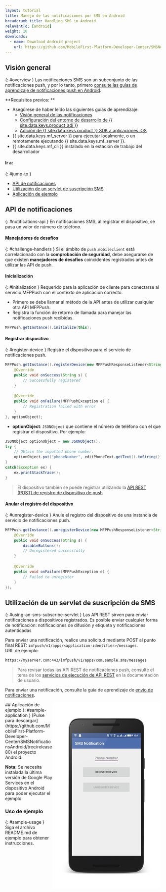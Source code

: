 ```yaml
---
layout: tutorial
title: Manejo de las notificaciones por SMS en Android
breadcrumb_title: Handling SMS in Android
relevantTo: [android]
weight: 10
downloads:
  - name: Download Android project
    url: https://github.com/MobileFirst-Platform-Developer-Center/SMSNotificationsAndroid/tree/release80
---
```

<!-- NLS_CHARSET=UTF-8 -->
## Visión general
{: #overview }
Las notificaciones SMS son un subconjunto de las notificaciones push, y por lo tanto, primero [consulte las guías de aprendizaje de notificaciones push en Android](../../).

**Requisitos previos: **

* Asegúrese de haber leído las siguientes guías de aprendizaje:
  * [Visión general de las notificaciones](../../)
  * [Configuración del entorno de desarrollo de {{ site.data.keys.product_adj }}](../../../installation-configuration/#installing-a-development-environment)
  * [Adición de {{ site.data.keys.product }} SDK a aplicaciones iOS](../../../application-development/sdk/ios)
* {{ site.data.keys.mf_server }} para ejecutar localmente, o un remotamente ejecutando {{ site.data.keys.mf_server }}.
* {{ site.data.keys.mf_cli }} instalado en la estación de trabajo del desarrollador


#### Ir a:
{: #jump-to }
* [API de notificaciones](#notifications-api)   
* [Utilización de un servlet de suscripción SMS](#using-an-sms-subscribe-servlet)     
* [Aplicación de ejemplo](#sample-application)

## API de notificaciones
{: #notifications-api }
En notificaciones SMS, al registrar el dispositivo, se pasa un valor de número de teléfono.

#### Manejadores de desafíos
{: #challenge-handlers }
Si el ámbito de `push.mobileclient` está correlacionado con la **comprobación de seguridad**, debe asegurarse de que existen **manejadores de desafíos** coincidentes registrados antes de utilizar las API de push.

#### Inicialización
{: #initialization }
Requerido para la aplicación de cliente para conectarse al servicio MFPPush con el contexto de aplicación correcto.

* Primero se debe llamar al método de la API antes de utilizar cualquier otra API MFPPush.
* Registra la función de retorno de llamada para manejar las notificaciones push recibidas.

```java
MFPPush.getInstance().initialize(this);
```

#### Registrar dispositivo
{: #register-device }
Registre el dispositivo para el servicio de notificaciones push.

```java
MFPPush.getInstance().registerDevice(new MFPPushResponseListener<String>() {
    @Override
    public void onSuccess(String s) {
        // Successfully registered
    }

    @Override
    public void onFailure(MFPPushException e) {
        // Registration failed with error
    }
}, optionObject);
```

* **optionObject**: `JSONObject` que contiene el número de teléfono con el que registrar el dispositivo. Por ejemplo:

```java
JSONObject optionObject = new JSONObject();
try {
    // Obtain the inputted phone number.
    optionObject.put("phoneNumber", editPhoneText.getText().toString());
}
catch(Exception ex) {
    ex.printStackTrace();
}
```

> El dispositivo también se puede registrar utilizando la [API REST (POST) de registro de dispositivo de push](http://www.ibm.com/support/knowledgecenter/en/SSHS8R_8.0.0/com.ibm.worklight.apiref.doc/rest_runtime/r_restapi_push_device_registration_post.html)

#### Anular el registro del dispositivo
{: #unregister-device }
Anule el registro del dispositivo de una instancia de servicio de notificaciones push.

```java
MFPPush.getInstance().unregisterDevice(new MFPPushResponseListener<String>() {
    @Override
    public void onSuccess(String s) {
        disableButtons();
        // Unregistered successfully
    }

    @Override
    public void onFailure(MFPPushException e) {
        // Failed to unregister
    }
});
```

## Utilización de un servlet de suscripción de SMS
{: #using-an-sms-subscribe-servlet }
Las API REST sirven para enviar notificaciones a dispositivos registrados. Es posible enviar cualquier forma de notificación: notificaciones de difusión y etiqueta y notificaciones autenticadas

Para enviar una notificación, realice una solicitud mediante POST al punto final REST:
`imfpush/v1/apps/<application-identifier>/messages`.  
URL de ejemplo: 

```bash
https://myserver.com:443/imfpush/v1/apps/com.sample.sms/messages
```

> Para revisar todas las API REST de notificaciones push, consulte el tema de los <a href="https://www.ibm.com/support/knowledgecenter/SSHS8R_8.0.0/com.ibm.worklight.apiref.doc/rest_runtime/c_restapi_runtime.html">servicios de ejecución de API REST</a> en la documentación de usuario.

Para enviar una notificación, consulte la guía de aprendizaje de [envío de notificaciones](../../sending-notifications).

<img alt="Imagen de la aplicación de ejemplo" src="sample-app.png" style="float:right"/>
## Aplicación de ejemplo
{: #sample-application }
[Pulse para descargar](https://github.com/MobileFirst-Platform-Developer-Center/SMSNotificationsAndroid/tree/release80) el proyecto Android.

**Nota:** Se necesita instalada la última versión de Google Play Services en el dispositivo Android para poder ejecutar el ejemplo.

### Uso de ejemplo
{: #sample-usage }
Siga el archivo README.md de ejemplo para obtener instrucciones.
